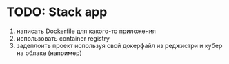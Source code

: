 # TODO: Stack app

1. написать Dockerfile для какого-то приложения
2. использовать container registry
3. задеплоить проект используя свой докерфайл из реджистри и кубер на облаке (например)
